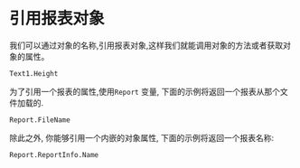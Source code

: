 # 引用报表对象

我们可以通过对象的名称,引用报表对象,这样我们就能调用对象的方法或者获取对象的属性。
```text
Text1.Height
```

为了引用一个报表的属性,使用`Report` 变量, 下面的示例将返回一个报表从那个文件加载的.

```text
Report.FileName
```

除此之外, 你能够引用一个内嵌的对象属性, 下面的示例将返回一个报表名称:
```text
Report.ReportInfo.Name
```


